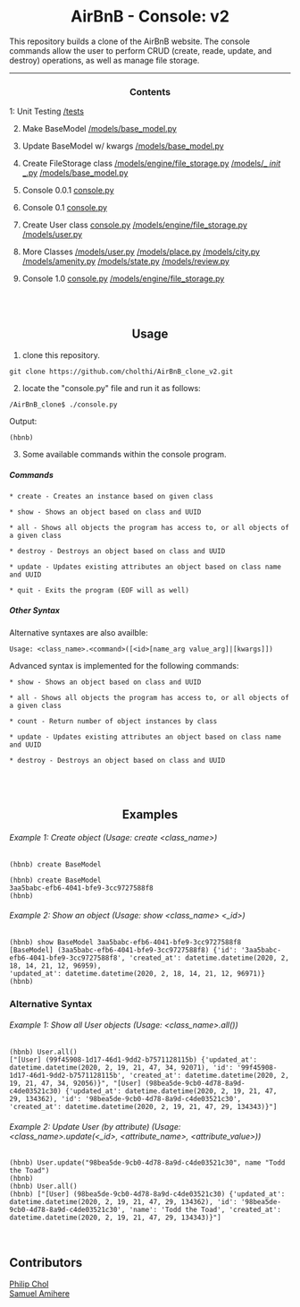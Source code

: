 <center> <h1>AirBnB - Console: v2</h1> </center>

This repository builds a clone of the AirBnB website. The console commands allow the user to perform CRUD (create, reade, update, and destroy) operations, as well as manage file storage.

---

<center><h3>Contents</h3> </center>

1: Unit Testing [/tests](https://github.com/cholthi/AirBnB_clone_v2/tree/master/tests)

2. Make BaseModel [/models/base_model.py](https://github.com/cholthi/AirBnB_clone_v2/tree/master/models/base_model.py)

3. Update BaseModel w/ kwargs [/models/base_model.py](https://github.com/cholthi/AirBnB_clone_v2/tree/master/models/base_model.py) 

4. Create FileStorage class [/models/engine/file_storage.py](https://github.com/cholthi/AirBnB_clone_v2/tree/master/models/engine/file_storage.py) [/models/_ _init_ _.py](https://github.com/cholthi/AirBnB_clone_v2/tree/master/models/__init__.py) [/models/base_model.py](https://github.com/cholthi/AirBnB_clone_v2/tree/master/models/base_model.py)

5. Console 0.0.1 [console.py](https://github.com/cholthi/AirBnB_clone_v2/tree/master/console.py)

6. Console 0.1 [console.py](https://github.com/cholthi/AirBnB_clone_v2/tree/master/console.py)

7. Create User class [console.py](https://github.com/cholthi/AirBnB_clone_v2/tree/master/console.py) [/models/engine/file_storage.py](https://github.com/cholthi/AirBnB_clone_v2/tree/master/models/engine/file_storage.py) [/models/user.py](https://github.com/cholthi/AirBnB_clone_v2/tree/master/models/user.py)
8. More Classes [/models/user.py](https://github.com/cholthi/AirBnB_clone_v2/tree/master/models/user.py) [/models/place.py](https://github.com/cholthi/AirBnB_clone_v2/tree/master/models/place.py) [/models/city.py](https://github.com/cholthi/AirBnB_clone_v2/tree/master/models/city.py) [/models/amenity.py](https://github.com/cholthi/AirBnB_clone_v2/tree/master/models/amenity.py) [/models/state.py](https://github.com/cholthi/AirBnB_clone_v2/tree/master/models/state.py) [/models/review.py](https://github.com/cholthi/AirBnB_clone_v2/tree/master/models/review.py)

9. Console 1.0 [console.py](https://github.com/cholthi/AirBnB_clone_v2/tree/master/console.py) [/models/engine/file_storage.py](https://github.com/cholthi/AirBnB_clone_v2/tree/master/models/engine/file_storage.py)

<br>
<br>
<center> <h2>Usage</h2> </center>

1. clone this repository.

```
git clone https://github.com/cholthi/AirBnB_clone_v2.git
```
2. locate the "console.py" file and run it as follows:
```
/AirBnB_clone$ ./console.py
```
Output:
```
(hbnb)
```
3. Some available commands within the console program.

##### Commands
    * create - Creates an instance based on given class

    * show - Shows an object based on class and UUID

    * all - Shows all objects the program has access to, or all objects of a given class

    * destroy - Destroys an object based on class and UUID

    * update - Updates existing attributes an object based on class name and UUID

    * quit - Exits the program (EOF will as well)


##### Other Syntax
Alternative syntaxes are also availble:

	Usage: <class_name>.<command>([<id>[name_arg value_arg]|[kwargs]])
Advanced syntax is implemented for the following commands: 

    * show - Shows an object based on class and UUID

    * all - Shows all objects the program has access to, or all objects of a given class

	* count - Return number of object instances by class

    * update - Updates existing attributes an object based on class name and UUID

	* destroy - Destroys an object based on class and UUID

<br>
<br>
<center> <h2>Examples</h2> </center>

###### Example 1: Create object (Usage: create <class_name>)
```
(hbnb) create BaseModel
```
```
(hbnb) create BaseModel
3aa5babc-efb6-4041-bfe9-3cc9727588f8
(hbnb)                   
```
###### Example 2: Show an object (Usage: show <class_name> <_id>)
```
(hbnb) show BaseModel 3aa5babc-efb6-4041-bfe9-3cc9727588f8
[BaseModel] (3aa5babc-efb6-4041-bfe9-3cc9727588f8) {'id': '3aa5babc-efb6-4041-bfe9-3cc9727588f8', 'created_at': datetime.datetime(2020, 2, 18, 14, 21, 12, 96959), 
'updated_at': datetime.datetime(2020, 2, 18, 14, 21, 12, 96971)}
(hbnb)  
```

<h3>Alternative Syntax</h3>

###### Example 1: Show all User objects (Usage: <class_name>.all())
```
(hbnb) User.all()
["[User] (99f45908-1d17-46d1-9dd2-b7571128115b) {'updated_at': datetime.datetime(2020, 2, 19, 21, 47, 34, 92071), 'id': '99f45908-1d17-46d1-9dd2-b7571128115b', 'created_at': datetime.datetime(2020, 2, 19, 21, 47, 34, 92056)}", "[User] (98bea5de-9cb0-4d78-8a9d-c4de03521c30) {'updated_at': datetime.datetime(2020, 2, 19, 21, 47, 29, 134362), 'id': '98bea5de-9cb0-4d78-8a9d-c4de03521c30', 'created_at': datetime.datetime(2020, 2, 19, 21, 47, 29, 134343)}"]
```


###### Example 2: Update User (by attribute) (Usage: <class_name>.update(<_id>, <attribute_name>, <attribute_value>))
```
(hbnb) User.update("98bea5de-9cb0-4d78-8a9d-c4de03521c30", name "Todd the Toad")
(hbnb)
(hbnb) User.all()
(hbnb) ["[User] (98bea5de-9cb0-4d78-8a9d-c4de03521c30) {'updated_at': datetime.datetime(2020, 2, 19, 21, 47, 29, 134362), 'id': '98bea5de-9cb0-4d78-8a9d-c4de03521c30', 'name': 'Todd the Toad', 'created_at': datetime.datetime(2020, 2, 19, 21, 47, 29, 134343)}"]
```
<br>

## Contributors
  [Philip Chol](https://github.com/cholthi) </br>
  [Samuel Amihere](https://github.com/SamuelAmihere)
